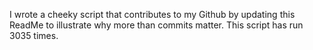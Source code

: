 I wrote a cheeky script that contributes to my Github by updating this ReadMe to illustrate why more than commits matter. This script has run 3035 times.